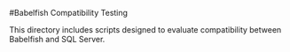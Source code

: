 #Babelfish Compatibility Testing

This directory includes scripts designed to evaluate compatibility between Babelfish and SQL Server.
